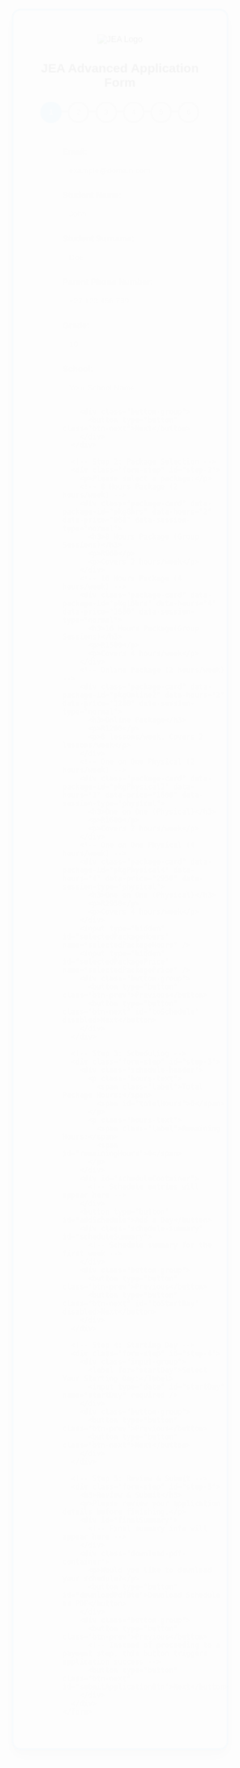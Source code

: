 
<!DOCTYPE html>
<html lang="en">
  <!DOCTYPE html>
<html lang="en">
<head>
  <meta charset="UTF-8" />
  <title>JEA Student Application Form</title>
  <!-- Other links and scripts here (Google Fonts, jsPDF, etc.) -->

  <!-- Place the success screen CSS here -->
  <style>
    /* Success Screen Styles */
    #successContainer {
      display: none;
      width: 100%;
      min-height: 100vh;
      background: linear-gradient(135deg, #87CEFA, #00BFFF);
      color: #fff;
      text-align: center;
      padding: 60px 20px;
      box-sizing: border-box;
    }
    #successContainer h2 {
      font-size: 2.5rem;
      margin-bottom: 20px;
      color: #fff;
    }
    #successContainer p {
      font-size: 1.2rem;
      margin-bottom: 30px;
      max-width: 600px;
      margin-left: auto;
      margin-right: auto;
    }
    #confettiCanvas {
      /* If you want a dedicated canvas area for confetti, define it here */
      width: 100%;
      height: 200px; /* Adjust as desired */
    }
    .success-buttons {
      margin-top: 20px;
    }
    .success-buttons button {
      background: #fff;
      color: #00BFFF;
      border: none;
      padding: 12px 30px;
      font-size: 1rem;
      border-radius: 6px;
      cursor: pointer;
      margin: 0 10px;
      transition: background 0.3s, color 0.3s;
    }
    .success-buttons button:hover {
      background: #00BFFF;
      color: #fff;
    }
  </style>
</head>
<body>
  <!-- Your existing multi-step form and successContainer elements here -->

  <!-- The rest of your code and scripts (multi-step logic, confetti, etc.) -->
</body>
</html>
  <style>
    /* Basic Reset */
    * { box-sizing: border-box; margin: 0; padding: 0; }
    /* Background */
    body {
      font-family: 'Poppins', sans-serif;
      background: url("hd-educational-background.jpg") no-repeat center center fixed;
      background-size: cover;
      color: #333;
    }
    /* Main Form Container */
    .form-container {
      background: rgba(255, 255, 255, 0.95);
      border: 3px solid #87CEFA;
      border-radius: 15px;
      width: 90%;
      max-width: 700px;
      padding: 40px;
      margin: 40px auto;
      box-shadow: 0 10px 20px rgba(0,0,0,0.3);
      animation: fadeIn 1s ease;
      position: relative;
      z-index: 10;
    }
    @keyframes fadeIn {
      from { opacity: 0; transform: scale(0.95); }
      to { opacity: 1; transform: scale(1); }
    }
    /* Logo */
    .logo { text-align: center; margin-bottom: 10px; }
    .logo img { max-width: 150px; }
    h2 { text-align: center; margin-bottom: 20px; color: #444; }
    /* Progress Bar */
    .progress-bar {
      display: flex;
      margin-bottom: 30px;
      counter-reset: step;
      justify-content: space-around;
    }
    .progress-step {
      flex: 1;
      position: relative;
      text-align: center;
      font-size: 12px;
      color: #aaa;
    }
    .progress-step::before {
      content: counter(step);
      counter-increment: step;
      width: 30px;
      height: 30px;
      line-height: 30px;
      border: 3px solid #ccc;
      display: block;
      text-align: center;
      margin: 0 auto 10px;
      border-radius: 50%;
      background-color: #fff;
    }
    .progress-step::after {
      content: '';
      position: absolute;
      width: 100%;
      height: 3px;
      background: #ccc;
      top: 15px;
      left: -50%;
      z-index: -1;
    }
    .progress-step:first-child::after { display: none; }
    .progress-step-active { color: #87CEFA; }
    .progress-step-active::before {
      border-color: #87CEFA;
      background-color: #87CEFA;
      color: #fff;
    }
    .progress-step-active::after { background-color: #87CEFA; }
    /* Form Steps */
    form { position: relative; }
    .form-step { display: none; animation: slideIn 0.5s ease forwards; }
    .form-step-active { display: block; }
    @keyframes slideIn {
      from { opacity: 0; transform: translateX(50px); }
      to { opacity: 1; transform: translateX(0); }
    }
    .input-group { margin-bottom: 15px; }
    .input-group label {
      display: block;
      margin-bottom: 5px;
      color: #555;
      font-weight: 600;
    }
    .input-group input,
    .input-group select,
    .input-group textarea {
      width: 100%;
      padding: 10px;
      border: 1px solid #ccc;
      border-radius: 4px;
    }
    .button-group {
      display: flex;
      justify-content: space-between;
      margin-top: 20px;
    }
    .button-group button {
      padding: 10px 20px;
      border: none;
      border-radius: 4px;
      background: #87CEFA;
      color: #fff;
      font-size: 16px;
      cursor: pointer;
      transition: background 0.3s ease;
    }
    .button-group button:hover { background: #00BFFF; }
    /* Package Cards */
    .package-card {
      border: 2px solid #ccc;
      border-radius: 8px;
      padding: 20px;
      text-align: center;
      cursor: pointer;
      transition: border 0.3s;
      margin-bottom: 15px;
      background: #fafafa;
    }
    .package-card.selected {
      transition: transform 0.3s ease, background-color 0.3s ease, border-color 0.3s ease;
    }
    .package-card:hover {
      transform: scale(1.05);
      border-color: #87CEFA;
      background-color: #e0f7ff;
    }
    /* Scheduling Styles */
    .schedule-header { margin-bottom: 15px; }
    .schedule-header p {
      font-size: 18px;
      margin-bottom: 5px;
      color: #333;
      font-weight: 600;
      display: flex;
      gap: 5px;
      align-items: center;
    }
    .schedule-header .label {
      color: #555;
      text-transform: uppercase;
      font-size: 14px;
      letter-spacing: 1px;
      font-weight: 500;
    }
    #scheduleContainer { margin-bottom: 20px; }
    .schedule-entry {
      background: #f0f9ff;
      border: 2px solid #87CEFA;
      border-radius: 8px;
      padding: 20px;
      margin-bottom: 15px;
      box-shadow: 0 4px 8px rgba(0,0,0,0.1);
      transition: transform 0.2s ease;
    }
    .schedule-entry:hover { transform: translateY(-2px); }
    .schedule-entry label {
      display: block;
      margin-bottom: 8px;
      font-weight: 600;
      color: #333;
    }
    .schedule-entry select,
    .schedule-entry input[type="number"] {
      width: 100%;
      padding: 8px;
      margin-top: 5px;
      margin-bottom: 10px;
      border: 1px solid #87CEFA;
      border-radius: 4px;
      background: #fff;
      font-size: 14px;
      color: #333;
      transition: border-color 0.3s ease;
    }
    .schedule-entry select:focus,
    .schedule-entry input[type="number"]:focus {
      outline: none;
      border-color: #00BFFF;
    }
    .schedule-entry button {
      background: #e74c3c;
      color: #fff;
      border: none;
      border-radius: 4px;
      padding: 6px 10px;
      cursor: pointer;
      transition: background 0.3s ease;
      font-size: 14px;
    }
    .schedule-entry button:hover { background: #c0392b; }
    .schedule-summary {
      margin-top: 20px;
      padding: 15px;
      background-color: #eef;
      border-radius: 6px;
      font-size: 14px;
      color: #333;
      line-height: 1.6;
    }
    /* Download PDF Button */
    .download-pdf-container {
      text-align: center;
      margin-top: 20px;
    }
    .download-pdf-container button {
      background: #87CEFA;
      border: none;
      color: #fff;
      padding: 12px 30px;
      border-radius: 4px;
      font-size: 16px;
      cursor: pointer;
      transition: background 0.3s ease, transform 0.2s ease;
    }
    .download-pdf-container button:hover {
      background: #00BFFF;
      transform: translateY(-2px);
    }
    /* Table Styling in Final Summary */
    table.schedule-table {
      width: 100%;
      border-collapse: collapse;
      margin-top: 10px;
      font-size: 14px;
    }
    table.schedule-table thead {
      background: #87CEFA;
      color: #fff;
    }
    table.schedule-table th,
    table.schedule-table td {
      border: 1px solid #ccc;
      padding: 8px;
      text-align: center;
    }
    table.schedule-table tbody tr:nth-child(even) {
      background: #f9f9f9;
    }
    /* Custom "Add a Day" Button */
    #addSchedule {
      display: inline-block;
      background: #87CEFA;
      color: #fff;
      padding: 12px 30px;
      font-size: 16px;
      font-weight: 600;
      border: none;
      border-radius: 6px;
      cursor: pointer;
      transition: background 0.3s ease, transform 0.2s ease;
      margin-bottom: 20px;
    }
    #addSchedule:hover {
      background: #00BFFF;
      transform: translateY(-2px);
    }
    /* Step 5: Review & Submit Styling */
    #step-5 h3 {
      margin-bottom: 15px;
      font-size: 20px;
      color: #444;
    }
    #finalSummary { margin-bottom: 20px; }

    /* Step 2: Center Previous Button and remove Next button */
    #step-2 .button-group {
      display: flex;
      justify-content: center;
    }
    #step-2 .btn-prev {
      margin: 0 auto;
    }
    #step-2 .btn-next {
      display: none;
    }

    /* ---------- Payment Container ---------- */
    .payment-container {
      background: #fff;
      max-width: 900px;
      width: 100%;
      border-radius: 12px;
      overflow: hidden;
      box-shadow: 0 8px 20px rgba(0, 0, 0, 0.1);
      display: flex;
      flex-wrap: wrap;
      margin: 20px auto;
      animation: fadeIn 0.8s ease;
    }
    @keyframes fadeIn {
      from { opacity: 0; transform: scale(0.95); }
      to   { opacity: 1; transform: scale(1); }
    }
    /* ---------- Left Side: Amount Display ---------- */
    .amount-display {
      flex: 1;
      padding: 30px;
      background: linear-gradient(135deg, #87CEFA, #005f99);
      color: #fff;
      display: flex;
      align-items: center;
      justify-content: center;
      flex-direction: column;
      text-align: center;
    }
    .amount-display h2 {
      font-size: 2rem;
      margin-bottom: 10px;
    }
    /* ---------- Right Side: Payment Card/Form ---------- */
    .payment-card {
      flex: 2;
      padding: 30px;
      display: flex;
      flex-direction: column;
      justify-content: center;
    }
    .payment-card h3 {
      text-align: center;
      margin-bottom: 20px;
      font-size: 1.5rem;
      color: #333;
    }
    /* ---------- Form Groups & Labels ---------- */
    .form-group {
      margin-bottom: 20px;
    }
    .form-label {
      display: block;
      margin-bottom: 8px;
      font-weight: 600;
      color: #444;
    }
    /* ---------- Card Input Wrapper ---------- */
    .card-input-wrapper {
      position: relative;
    }
    .card-input-wrapper input {
      width: 100%;
      padding: 12px 40px 12px 12px;
      border: 1px solid #ccc;
      border-radius: 8px;
      font-size: 1rem;
      transition: border-color 0.3s ease, box-shadow 0.3s ease;
    }
    .card-input-wrapper input:focus {
      border-color: #87CEFA;
      box-shadow: 0 0 5px rgba(135, 206, 250, 0.5);
    }
    /* ---------- Card Brand Icon ---------- */
    .card-brand-icon {
      position: absolute;
      right: 10px;
      top: 50%;
      transform: translateY(-50%);
      display: flex;
      gap: 4px;
    }
    .card-brand-icon .circle {
      width: 12px;
      height: 12px;
      border-radius: 50%;
      background-color: #87CEFA;
    }
    /* ---------- Flex Row for Expiry and CVV ---------- */
    .flex-row {
      display: flex;
      gap: 10px;
    }
    .flex-row > * {
      flex: 1;
    }
    .flex-row select,
    .flex-row input[type="password"] {
      padding: 12px;
      border: 1px solid #ccc;
      border-radius: 8px;
      font-size: 1rem;
      transition: border-color 0.3s ease, box-shadow 0.3s ease;
    }
    .flex-row select:focus,
    .flex-row input[type="password"]:focus {
      border-color: #87CEFA;
      box-shadow: 0 0 5px rgba(135, 206, 250, 0.5);
    }
    /* ---------- Pay Button ---------- */
    .pay-btn {
      width: 100%;
      background-color: #87CEFA;
      color: #fff;
      border: none;
      padding: 14px;
      border-radius: 8px;
      font-size: 1rem;
      font-weight: 600;
      cursor: pointer;
      transition: background 0.3s ease, transform 0.3s ease;
      margin-top: 10px;
    }
    .pay-btn:hover {
      background-color: #00BFFF;
      transform: translateY(-2px);
    }
    /* ---------- Alternative Payment Methods ---------- */
    .payment-methods {
      margin-top: 30px;
    }
    .payment-methods h3 {
      margin-bottom: 15px;
      font-size: 1.2rem;
      text-align: center;
      color: #333;
    }
    .methods {
      display: flex;
      gap: 15px;
      justify-content: center;
      flex-wrap: wrap;
    }
    .methods button {
      background: #fff;
      color: #333;
      border: 1px solid #ccc;
      padding: 10px 20px;
      border-radius: 8px;
      font-size: 0.9rem;
      cursor: pointer;
      transition: background 0.3s, transform 0.3s;
      display: flex;
      align-items: center;
      gap: 6px;
    }
    .methods button:hover {
      background: #f5f5f5;
      transform: translateY(-2px);
    }
    /* ---------- Previous Button Container ---------- */
    .btn-prev-container {
      text-align: center;
      width: 100%;
      margin: 20px 0;
    }
    .btn-prev {
      background: #87CEFA;
      color: #fff;
      border: none;
      padding: 10px 20px;
      border-radius: 6px;
      cursor: pointer;
      transition: background 0.3s ease, transform 0.3s ease;
    }
    .btn-prev:hover {
      background: #00BFFF;
      transform: translateY(-2px);
    }
    /* ---------- Responsive Adjustments ---------- */
    @media (max-width: 768px) {
      .payment-container {
        flex-direction: column;
      }
      .amount-display, .payment-card {
        padding: 20px;
      }
      .amount-display h2 {
        font-size: 1.8rem;
      }

    }
  </style>

<head>
  <meta charset="UTF-8" />
  <meta name="viewport" content="width=device-width, initial-scale=1" />
  <title>JEA Student Application Form</title>
  <!-- Google Fonts: Using Poppins -->
  <link href="https://fonts.googleapis.com/css2?family=Poppins:wght@400;600;700&display=swap" rel="stylesheet" />
  <!-- jsPDF and AutoTable libraries for PDF generation -->
  <script src="https://cdnjs.cloudflare.com/ajax/libs/jspdf/2.5.1/jspdf.umd.min.js"></script>
  <script src="https://cdnjs.cloudflare.com/ajax/libs/jspdf-autotable/3.5.23/jspdf.plugin.autotable.min.js"></script>
  <!-- Yoco SDK (use your public key in production) -->
  <script src="https://js.yoco.com/sdk/v1/yoco-sdk-web.js"></script>
  <!-- Canvas Confetti for celebration animation -->
  <script src="https://cdn.jsdelivr.net/npm/canvas-confetti@1.5.1/dist/confetti.browser.min.js"></script>
</head>
<body>
  <!-- Main multi-step form container -->
  <div class="form-container">
    <!-- Logo and Title -->
    <div class="logo">
      <img src="Screenshot 2025-03-31 at 10.19.45.png" alt="JEA Logo" />
    </div>
    <h2>JEA Advanced Application Form</h2>
    <!-- Progress Bar -->
    <div class="progress-bar">
      <div class="progress-step progress-step-active" data-title="Personal"></div>
      <div class="progress-step" data-title="Package"></div>
      <div class="progress-step" data-title="Schedule"></div>
      <div class="progress-step" data-title="Start Day"></div>
      <div class="progress-step" data-title="Review & Submit"></div>
      <div class="progress-step" data-title="Payment"></div>
    </div>
    <form id="multiStepForm">
      <!-- Step 1: Personal Details -->
      <div class="form-step form-step-active" id="step-1">
        <div class="input-group">
          <label for="email">Email:</label>
          <input type="email" id="email" name="email" placeholder="example@domain.com" required />
        </div>
        <div class="input-group">
          <label for="firstName">Student Name:</label>
          <input type="text" id="firstName" name="firstName" placeholder="John" required />
        </div>
        <div class="input-group">
          <label for="surname">Student Surname:</label>
          <input type="text" id="surname" name="surname" placeholder="Doe" required />
        </div>
        <div class="input-group">
          <label for="parentPhone">Parent Phone Number:</label>
          <input type="tel" id="parentPhone" name="parentPhone" placeholder="+27 123 456 789" required />
        </div>
        <div class="input-group">
          <label for="grade">Grade:</label>
          <input type="text" id="grade" name="grade" placeholder="10" required />
        </div>
        <div class="input-group">
          <label for="school">School:</label>
          <input type="text" id="school" name="school" placeholder="Your School Name" required />
        </div>
        
        <div class="button-group">
          <button type="button" class="btn-next">Next</button>
        </div>
      </div>
      
      <!-- Step 2: Package Selection -->
      <div class="form-step" id="step-2">
        <p>Please select a package:</p>
        <!-- 8 Hours Package (2 hours/week) -->
        <div class="package-card" data-package-id="pkg8hrs" data-hours="2" data-price="960" data-session-type="normal">
          <h3>8 Hours Package (Group Sessions)</h3>
          <p>R960</p>
          <p>Covers 2 hours/week</p>
        </div>
        <!-- 16 Hours Package (4 hours/week) -->
        <div class="package-card" data-package-id="pkg16hrs" data-hours="4" data-price="1500" data-session-type="normal">
          <h3>16 Hours Package(Group Sessions)</h3>
          <p>R1500</p>
          <p>Covers 4 hours/week</p>
        </div>
        <!-- Online Package (2 hours/week) -->
        <div class="package-card" data-package-id="pkgOnline2" data-hours="2" data-price="1200" data-session-type="normal">
          <h3>Online Package</h3>
          <p>R1200</p>
          <p>8 lessons/week, Covers 2 lessons/week</p>
        </div>
        <!-- One on One Physical (2 hours/week) -->
        <div class="package-card" data-package-id="pkgPhysical2" data-hours="2" data-price="1600" data-session-type="physical">
          <h3>One on One (Physical)</h3>
          <p>R1600</p>
          <p>Covers 2 hours/week</p>
        </div>
        <!-- One on One Physical (4 hours/week) -->
        <div class="package-card" data-package-id="pkgPhysical4" data-hours="4" data-price="2950" data-session-type="physical">
          <h3>One on One (Physical)</h3>
          <p>R2950</p>
          <p>Covers 4 hours/week</p>
        </div>
        <input type="hidden" id="selectedPackageHours" name="selectedPackageHours" />
        <input type="hidden" id="selectedPackagePrice" name="selectedPackagePrice" />
        <div class="button-group">
          <button type="button" class="btn-prev">Previous</button>
          <button type="button" class="btn-next" id="toSchedule" disabled>Next</button>
        </div>
      </div>
      
      <!-- Step 3: Scheduling -->
      <div class="form-step" id="step-3">
        <div class="schedule-header">
          <p class="hours-text">
            <span class="label">Total Package Hours:</span>
            <span id="totalHours">0</span>
          </p>
          <p class="hours-text">
            <span class="label">Remaining Hours:</span>
            <span id="remainingHours">0</span>
          </p>
        </div>
        <div id="scheduleContainer">
          <!-- Schedule entries will appear here -->
        </div>
        <button type="button" id="addSchedule">Add a Day</button>
        <div class="schedule-summary" id="scheduleSummary">
          <!-- Schedule summary for the first week -->
        </div>
        <div class="button-group">
          <button type="button" class="btn-prev">Previous</button>
          <button type="button" class="btn-next" id="toStartDay" disabled>Next</button>
        </div>
      </div>
      
      <!-- Step 4: Starting Day -->
      <div class="form-step" id="step-4">
        <div class="input-group">
          <label for="startDay">Select Your Starting Day:</label>
          <input type="date" id="startDay" name="startDay" required />
        </div>
        <div class="button-group">
          <button type="button" class="btn-prev">Previous</button>
          <button type="button" class="btn-next">Next</button>
        </div>
      </div>
      
      <!-- Step 5: Review & Submit -->
      <div class="form-step" id="step-5">
        <h3>Review & Submit</h3>
        <p>Please review your application details before finishing.</p>
        <div id="finalSummary">
          <!-- Final summary info will appear here -->
        </div>
        <div class="download-pdf-container">
          <p>Would you like to download your schedule?</p>
          <button type="button" id="downloadPdfBtn">Download Schedule as PDF</button>
        </div>        
        <div class="button-group">
          <button type="button" class="btn-prev">Previous</button>
          <!-- Instead of proceeding to a payment step, this button triggers application success -->
          <button type="button" class="btn-next" id="submitApplicationBtn">Next</button>
        </div>
      </div>
    </form>
  </div>

  <!-- Success Screen (hidden by default) -->
  <div id="successContainer" style="display: none; text-align: center;">
    <h2>Application Successful!</h2>
    <p>
      We’ve sent your schedule to your email<br />
      Thank you for completing the JEA Application Form!
    </p>
    <div id="confettiCanvas"></div>
    <p>Would you like to submit another form?</p>
    <button id="newFormBtn">Yes</button>
    <button id="noFormBtn">No</button>
  </div>

  <!-- ----------------------- Script (JS Only, no CSS) ----------------------- -->
  <script>
    document.addEventListener("DOMContentLoaded", function() {
  
      /***********************
       * NEW SCHOOL DROPDOWN CODE
       ***********************/
      // (School dropdown code remains unchanged)
      const allSchools = [
        "Akasia Hoërskool",
        "Amandasig Secondary School",
        "Assumption Convent School",
        "Boys’ High School, Pretoria",
        "Central Secondary School",
        "Chalton Vos College",
        "Clapham High School",
        "Crawford College, Bryanston",
        "Crawford College, Sandton",
        "Curro Academy Soshanguve",
        "Curro Midrand High School",
        "Eagle Christian College",
        "Hartebeespoort High School",
        "Hercules High School",
        "Hillview High School",
        "Hoërskool Alberton",
        "Hoërskool Ben Vorster",
        "Hoërskool Die Anker",
        "Hoërskool Eldoraigne",
        "Hoërskool FH Odendaal",
        "Hoërskool Garsfontein",
        "Hoërskool Gerrit Maritz",
        "Hoërskool Jan van Riebeeck",
        "Hoërskool Kempton Park",
        "Hoërskool Menlopark",
        "Hoërskool Overkruin",
        "Hoërskool Sandton",
        "Hoërskool Waterkloof",
        "Learskool Rachel de Beer",
        "Midstream College High School",
        "Mohlarutse Secondary School",
        "North Angelos Independent School",
        "Northwood High School",
        "Pelotona Secondary School",
        "Prestige College",
        "Pretoria Boys High School",
        "Pretoria High School for Girls",
        "PTH High School",
        "Redhill High School",
        "Rosina Sedibane Modiba Sports School",
        "Soshanguve East Secondary School",
        "St. Alban’s College",
        "St. John’s College",
        "St. Stithians College",
        "The Glen High School",
        "Think Digital Academy",
        "Victory Christian Learning Centre",
        "Voortrekker Eeufees Secondary School",
        "Waterkloof Primary School",
        "Xanadu Private School"
      ];
      allSchools.sort((a, b) => a.localeCompare(b));
      
      const schoolInput = document.getElementById("school");
      const schoolDropdown = document.createElement("div");
      schoolDropdown.id = "schoolDropdown";
      schoolDropdown.className = "school-dropdown";
      schoolDropdown.style.display = "none";
      schoolDropdown.style.position = "absolute";
      schoolDropdown.style.top = "100%";
      schoolDropdown.style.left = "0";
      schoolDropdown.style.right = "0";
      schoolDropdown.style.background = "#fff";
      schoolDropdown.style.border = "1px solid #ccc";
      schoolDropdown.style.maxHeight = "200px";
      schoolDropdown.style.overflowY = "auto";
      schoolDropdown.style.zIndex = "1000";
      
      const schoolInputParent = schoolInput.parentNode;
      if (window.getComputedStyle(schoolInputParent).position === "static") {
        schoolInputParent.style.position = "relative";
      }
      schoolInputParent.appendChild(schoolDropdown);
      
      schoolInput.addEventListener("input", () => {
        const query = schoolInput.value.toLowerCase().trim();
        const filtered = allSchools.filter(school =>
          school.toLowerCase().includes(query)
        );
        const groupedHTML = buildGroupedSchoolsHTML(filtered);
        if (groupedHTML) {
          schoolDropdown.innerHTML = groupedHTML;
          schoolDropdown.style.display = "block";
        } else {
          schoolDropdown.innerHTML = "";
          schoolDropdown.style.display = "none";
        }
      });
      
      document.addEventListener("click", (e) => {
        if (e.target !== schoolInput && !schoolDropdown.contains(e.target)) {
          schoolDropdown.style.display = "none";
        }
      });
      
      function buildGroupedSchoolsHTML(schools) {
        if (schools.length === 0) {
          return `<div style="padding: 10px; font-style: italic;">No matches found. <strong>Other</strong></div>`;
        }
        const groups = {};
        schools.forEach(school => {
          const letter = school.charAt(0).toUpperCase();
          if (!groups[letter]) {
            groups[letter] = [];
          }
          groups[letter].push(school);
        });
        let html = "";
        const letters = Object.keys(groups).sort();
        letters.forEach(letter => {
          html += `<div style="padding: 8px; border-bottom: 1px solid #eee;">
                     <div style="font-weight: bold; margin-bottom: 4px;">${letter}</div>
                     <ul style="list-style: none; padding: 0; margin: 0;">`;
          groups[letter].forEach(school => {
            html += `<li class="school-option" data-school="${school}" style="padding: 4px 0; cursor: pointer;">${school}</li>`;
          });
          html += `</ul>
                   </div>`;
        });
        html += `<div style="padding: 8px;">
                   <div style="font-weight: bold; margin-bottom: 4px;">Other</div>
                   <ul style="list-style: none; padding: 0; margin: 0;">
                     <li class="school-option" data-school="Other" style="padding: 4px 0; cursor: pointer;">Other</li>
                   </ul>
                 </div>`;
        return html;
      }
      
      schoolDropdown.addEventListener("click", (e) => {
        const clicked = e.target.closest(".school-option");
        if (clicked) {
          const chosenSchool = clicked.getAttribute("data-school");
          schoolInput.value = chosenSchool;
          schoolDropdown.style.display = "none";
        }
      });
      
      /***********************
       * EXISTING CODE (MULTI-STEP FORM, PACKAGE SELECTION, ETC.)
       ***********************/
      
      const form = document.getElementById("multiStepForm");
      const formSteps = document.querySelectorAll(".form-step");
      const btnNext = document.querySelectorAll(".btn-next");
      const btnPrev = document.querySelectorAll(".btn-prev");
      const progressSteps = document.querySelectorAll(".progress-step");
      
      let currentStep = 0;
      let totalPackageHours = 0;
      let remainingHours = 0;
      let scheduleData = [];
      
      const dayNameToNumber = {
        "Monday": 1,
        "Tuesday": 2,
        "Wednesday": 3,
        "Thursday": 4,
        "Friday": 5,
        "Saturday": 6
      };
      
      btnNext.forEach(button => {
        button.addEventListener("click", () => {
          if (validateStep(currentStep)) {
            if (currentStep === 4) {
              processApplicationSuccess();
            } else {
              currentStep++;
              updateFormSteps();
              updateProgressBar();
              if (currentStep === 4) {
                updateFinalSummary();
              }
            }
          }
        });
      });
      
      btnPrev.forEach(button => {
        button.addEventListener("click", () => {
          // When leaving scheduling (Step 3) reset the "Add a Day" button
          if (currentStep === 2) {
            document.getElementById("addSchedule").disabled = false;
          }
          currentStep--;
          updateFormSteps();
          updateProgressBar();
        });
      });
      
      function updateFormSteps() {
        formSteps.forEach((formStep, index) => {
          formStep.classList.toggle("form-step-active", index === currentStep);
        });
      }
      
      function updateProgressBar() {
        progressSteps.forEach((progressStep, index) => {
          if (index <= currentStep) {
            progressStep.classList.add("progress-step-active");
          } else {
            progressStep.classList.remove("progress-step-active");
          }
        });
      }
      
      function validateStep(stepIndex) {
        const currentFormStep = formSteps[stepIndex];
        const inputs = currentFormStep.querySelectorAll("input, select, textarea");
        for (let input of inputs) {
          if (!input.checkValidity()) {
            input.reportValidity();
            return false;
          }
        }
        return true;
      }
    
        /***********************
         * PACKAGE SELECTION (STEP 2)
         ***********************/
        let currentSelectedPackage = null;
        const packageCards = document.querySelectorAll(".package-card");
        packageCards.forEach(card => {
          card.addEventListener("click", () => {
            const rawPrice = card.getAttribute("data-price");
            const numericPrice = Number(rawPrice.replace(/[^0-9.]/g, ''));
            localStorage.setItem("packagePrice", numericPrice);
    
            const newPackageId = card.getAttribute("data-package-id") || card.getAttribute("data-hours");
            if (currentSelectedPackage === newPackageId) {
              currentStep = 2;
              updateFormSteps();
              updateProgressBar();
              return;
            }
    
            packageCards.forEach(c => c.classList.remove("selected"));
            card.classList.add("selected");
    
            totalPackageHours = parseInt(card.getAttribute("data-hours"));
            remainingHours = totalPackageHours;
            document.getElementById("totalHours").innerText = totalPackageHours;
            document.getElementById("remainingHours").innerText = remainingHours;
            document.getElementById("selectedPackageHours").value = totalPackageHours;
            document.getElementById("selectedPackagePrice").value = rawPrice;
            document.getElementById("toSchedule").disabled = false;
    
            document.getElementById("scheduleContainer").innerHTML = '';
            document.getElementById("scheduleSummary").innerHTML = '';
            scheduleData = [];
    
            currentSelectedPackage = newPackageId;
            currentStep = 2;
            updateFormSteps();
            updateProgressBar();
          });
        });
    
        /***********************
         * SCHEDULING (STEP 3)
         ***********************/
        // Initially enable "Add a Day"
        document.getElementById("addSchedule").disabled = false;
        
        // Function to check whether the "Add a Day" button should be enabled.
        // It is enabled only if there are fewer than 2 entries and the last entry (if exists)
        // is complete and valid (hours must be exactly 2 or 4).
       // Function to check if the "Add a Day" button should be enabled.
function checkAddDayButton() {
  const addDayButton = document.getElementById("addSchedule");
  // Filter out removed (null) entries
  const validEntries = scheduleData.filter(entry => entry !== null);
  
  // If no valid entries exist, enable the button.
  if (validEntries.length === 0) {
    addDayButton.disabled = false;
    return;
  }
  
  // If one valid entry exists, enable the button only if that entry is complete.
  if (validEntries.length === 1) {
    const entry = validEntries[0];
    if (entry.subject && entry.day && entry.time && (entry.hours === 2 || entry.hours === 4)) {
      addDayButton.disabled = false;
    } else {
      addDayButton.disabled = true;
    }
    return;
  }
  
  // If two or more valid entries exist, disable the button.
  if (validEntries.length >= 2) {
    addDayButton.disabled = true;
  }
}

// Function to remove a schedule entry and re-check the add day button.
function removeScheduleEntry(id) {
  const entryDiv = document.querySelector(`[data-entry-id="${id}"]`);
  if (entryDiv) {
    // Remove the entry visually and mark its slot as null.
    entryDiv.remove();
    scheduleData[id] = null;
    updateRemainingHours();
    updateScheduleSummary();
    // Re-check the "Add a Day" button.
    checkAddDayButton();
  }
}

        
        document.getElementById("addSchedule").addEventListener("click", () => {
          if (remainingHours <= 0) {
            alert("You've allocated all available hours.");
            return;
          }
          // Check maximum entries (2 allowed)
          if (scheduleData.filter(entry => entry !== null).length >= 2) {
            alert("You can only add two days.");
            return;
          }
          checkAddDayButton();
          if (document.getElementById("addSchedule").disabled) {
            alert("Please complete the current schedule entry with 2 or 4 hours before adding another day.");
            return;
          }
          addScheduleEntry();
          checkAddDayButton();
          document.getElementById("toStartDay").disabled = false;
        });
    
        function getPhysicalAllowedDays() {
          return ["Friday", "Saturday"];
        }
        function getPhysicalAllowedTimes(day) {
          if (day === "Friday") {
            return ["15:00", "17:00"];
          } else if (day === "Saturday") {
            return ["13:00", "15:00"];
          }
          return [];
        }
        function getSubjectAllowedDays(subject) {
          switch(subject) {
            case "Mathematics":
            case "Mathematics Literacy":
              return ["Monday", "Tuesday", "Saturday"];
            case "Physics":
              return ["Wednesday", "Thursday", "Saturday"];
            case "Afrikaans":
            case "English":
              return ["Monday", "Tuesday", "Saturday"];
            default:
              return [];
          }
        }
        function getSubjectAllowedTimes(subject, day) {
          if (day !== "Saturday") {
            return ["15:00", "17:00"];
          } else {
            if (subject === "Mathematics" || subject === "Mathematics Literacy") {
              return ["09:00", "11:00"];
            } else if (subject === "Physics" || subject === "Afrikaans" || subject === "English") {
              return ["11:00", "13:00"];
            }
          }
          return [];
        }
        function isPhysicalPackage() {
          const selectedCard = document.querySelector(".package-card.selected");
          if (!selectedCard) return false;
          return selectedCard.getAttribute("data-session-type") === "physical";
        }
        
        function addScheduleEntry() {
          const entryId = scheduleData.length;
          const scheduleContainer = document.getElementById("scheduleContainer");
          const entryDiv = document.createElement("div");
          entryDiv.classList.add("schedule-entry");
          entryDiv.setAttribute("data-entry-id", entryId);
          entryDiv.innerHTML = `
            <label>Select Subject:
              <select class="schedule-subject" required>
                <option value="">-- Choose Subject --</option>
                <option value="Mathematics">Mathematics</option>
                <option value="Mathematics Literacy">Mathematics Literacy</option>
                <option value="Physics">Physics</option>
                <option value="Afrikaans">Afrikaans</option>
                <option value="English">English</option>
              </select>
            </label>
            <label>Select Day:
              <select class="schedule-day" required>
                <option value="">-- Choose Subject First --</option>
              </select>
            </label>
            <label>Number of Hours (must be 2 or 4):
              <input type="number" class="schedule-hours" min="2" step="2" required>
            </label>
            <label>Select Start Time:
              <select class="schedule-time" required>
                <option value="">-- Choose Day First --</option>
              </select>
            </label>
            <button type="button" class="remove-btn">Remove</button>
          `;
          scheduleContainer.appendChild(entryDiv);
          
          // Add a new schedule entry object
          scheduleData.push({ subject: "", day: "", hours: 0, time: "" });
          
          const subjectSelect = entryDiv.querySelector(".schedule-subject");
          const daySelect = entryDiv.querySelector(".schedule-day");
          const hoursInput = entryDiv.querySelector(".schedule-hours");
          const timeSelect = entryDiv.querySelector(".schedule-time");
          const removeButton = entryDiv.querySelector(".remove-btn");
          
          subjectSelect.addEventListener("change", () => {
            scheduleData[entryId].subject = subjectSelect.value;
            // Reset day and time for a fresh start
            scheduleData[entryId].day = "";
            scheduleData[entryId].time = "";
            daySelect.innerHTML = '<option value="">-- Choose Day --</option>';
            timeSelect.innerHTML = '<option value="">-- Choose Day First --</option>';
            let allowedDays = [];
            if (isPhysicalPackage()) {
              allowedDays = getPhysicalAllowedDays();
            } else {
              allowedDays = getSubjectAllowedDays(subjectSelect.value);
            }
            allowedDays.forEach(d => {
              const opt = document.createElement("option");
              opt.value = d;
              opt.textContent = d;
              daySelect.appendChild(opt);
            });
            updateScheduleSummary();
            checkAddDayButton();
          });
          
          daySelect.addEventListener("change", () => {
            scheduleData[entryId].day = daySelect.value;
            scheduleData[entryId].time = "";
            timeSelect.innerHTML = '<option value="">-- Choose Time --</option>';
            let allowedTimes = [];
            if (isPhysicalPackage()) {
              allowedTimes = getPhysicalAllowedTimes(daySelect.value);
            } else {
              allowedTimes = getSubjectAllowedTimes(subjectSelect.value, daySelect.value);
            }
            // If another entry already uses the same day, filter out times already selected
            allowedTimes = allowedTimes.filter(timeOption => {
              return !scheduleData.some((entry, idx) => 
                idx !== entryId && entry && entry.day === daySelect.value && entry.time === timeOption
              );
            });
            allowedTimes.forEach(t => {
              const opt = document.createElement("option");
              opt.value = t;
              opt.textContent = t;
              timeSelect.appendChild(opt);
            });
            updateScheduleSummary();
            checkAddDayButton();
          });
          
          hoursInput.addEventListener("change", () => {
            let newVal = parseInt(hoursInput.value) || 0;
          
            // Validate hours must be exactly 2 or 4 (and not 0)
            if (newVal !== 2 && newVal !== 4) {
              alert("Hours must be exactly 2 or 4.");
              newVal = 0;
            }
            hoursInput.value = newVal;
            scheduleData[entryId].hours = newVal;
            updateRemainingHours();
            updateScheduleSummary();
            checkAddDayButton();
          });
          
          hoursInput.addEventListener("input", () => {
            let newVal = parseInt(hoursInput.value) || 0;
            if (newVal > remainingHours) {
              newVal = remainingHours;
            }
            hoursInput.value = newVal;
            scheduleData[entryId].hours = newVal;
            updateRemainingHours();
            updateScheduleSummary();
            checkAddDayButton();
          });
          
          timeSelect.addEventListener("change", () => {
            scheduleData[entryId].time = timeSelect.value;
            updateScheduleSummary();
            checkAddDayButton();
          });
          
          removeButton.addEventListener("click", () => {
            removeScheduleEntry(entryId);
            checkAddDayButton();
          });
        }
        
        function removeScheduleEntry(id) {
          const entryDiv = document.querySelector(`[data-entry-id="${id}"]`);
          if (entryDiv) {
            scheduleData[id].hours = 0;
            updateRemainingHours();
            entryDiv.remove();
            scheduleData[id] = null;
            updateScheduleSummary();
        
            // ✅ Check if all entries have been removed
            const hasEntriesLeft = scheduleData.some(entry => entry !== null && entry.hours > 0);
            
            // ✅ If nothing is left, allow the user to start over by enabling the button
            if (!hasEntriesLeft) {
              scheduleData = []; // clear scheduleData
              document.getElementById("addSchedule").disabled = false;
            }
        
            checkAddDayButton();
          }
        }
        
        
        function updateRemainingHours() {
          const allocated = scheduleData.reduce((sum, entry) => sum + (entry ? entry.hours : 0), 0);
          remainingHours = totalPackageHours - allocated;
          document.getElementById("remainingHours").innerText = remainingHours;
        }
        
        function updateScheduleSummary() {
          const summaryDiv = document.getElementById("scheduleSummary");
          const hasEntries = scheduleData.some(entry => entry && entry.subject && entry.day && entry.hours && entry.time);
        
          if (!hasEntries) {
            summaryDiv.innerHTML = "<strong>Schedule Summary (First Week):</strong><br>";
            return;
          }
        
          summaryDiv.innerHTML = "<strong>Schedule Summary (First Week):</strong><br>";
          scheduleData.forEach((entry, index) => {
            if (entry && entry.subject && entry.day && entry.hours && entry.time) {
              summaryDiv.innerHTML += `Entry ${index + 1}: ${entry.subject} on ${entry.day} for ${entry.hours} hour(s) starting at ${entry.time}<br>`;
            }
          });
        }
        
        
        /***********************
         * STEP 4: STARTING DAY LOGIC
         ***********************/
        const today = new Date();
        const isoToday = today.toISOString().split('T')[0];
        document.getElementById("startDay").min = isoToday;
        
        document.getElementById("startDay").addEventListener("change", function() {
          if (!this.value) return;
          const dateObj = new Date(this.value);
          const chosenDayNum = dateObj.getDay();
          const scheduledDays = getScheduledDayNumbers();
          if (!scheduledDays.has(chosenDayNum)) {
            alert("The chosen date does not match any scheduled day(s) in your schedule. Please pick a valid date.");
            this.value = "";
          }
        });
        
        function getScheduledDayNumbers() {
          const daySet = new Set();
          scheduleData.forEach((entry) => {
            if (entry && entry.day) {
              const dayNum = dayNameToNumber[entry.day];
              if (dayNum !== undefined) {
                daySet.add(dayNum);
              }
            }
          });
          return daySet;
        }
        
        /***********************
         * STEP 5: FINAL SUMMARY & PDF DOWNLOAD
         ***********************/
        function updateFinalSummary() {
          const summaryDiv = document.getElementById("finalSummary");
          const studentName = document.getElementById("firstName").value + " " + document.getElementById("surname").value;
          const grade = document.getElementById("grade").value;
          summaryDiv.innerHTML = `
            <h4>Student: ${studentName}</h4>
            <p>Grade: ${grade}</p>
            <h4>Review Your Application</h4>
          `;
          const email = document.getElementById("email").value;
          const parentPhone = document.getElementById("parentPhone").value;
          const school = document.getElementById("school").value;
          summaryDiv.innerHTML += `
            <p><strong>Email:</strong> ${email}</p>
            <p><strong>Parent Phone:</strong> ${parentPhone}</p>
            <p><strong>School:</strong> ${school}</p>
          `;
          const pkgHours = document.getElementById("selectedPackageHours").value;
          const pkgPrice = document.getElementById("selectedPackagePrice").value;
          summaryDiv.innerHTML += `<p><strong>Package:</strong> ${pkgHours} hour Package (R${pkgPrice})</p>`;
          summaryDiv.innerHTML += "<h4>Generated 4-Week Schedule:</h4>";
        
          const lessons = [];
          const startDay = document.getElementById("startDay").value;
          if (!startDay) return;
          const startDate = new Date(startDay);
          for (let week = 1; week <= 4; week++) {
            scheduleData.forEach(entry => {
              if (entry && entry.subject && entry.day && entry.hours && entry.time) {
                const targetDay = dayNameToNumber[entry.day];
                const startDayNumber = startDate.getDay();
                let offset = (targetDay - startDayNumber + 7) % 7;
                const lessonDate = new Date(startDate.getTime() + (offset + (week - 1) * 7) * 24 * 60 * 60 * 1000);
                lessons.push({
                  week: week,
                  subject: entry.subject,
                  day: entry.day,
                  lessonDate: lessonDate,
                  hours: entry.hours,
                  time: entry.time
                });
              }
            });
          }
          lessons.sort((a, b) => a.lessonDate - b.lessonDate);
        
          let tableHTML = `<table class="schedule-table">
                              <thead>
                                <tr>
                                  <th>Week</th>
                                  <th>Subject</th>
                                  <th>Day</th>
                                  <th>Date</th>
                                  <th>Hours</th>
                                  <th>Start Time</th>
                                </tr>
                              </thead>
                              <tbody>`;
          lessons.forEach(lesson => {
            const lessonDateStr = lesson.lessonDate.toISOString().split('T')[0];
            tableHTML += `<tr>
                            <td>Week ${lesson.week}</td>
                            <td>${lesson.subject}</td>
                            <td>${lesson.day}</td>
                            <td>${lessonDateStr}</td>
                            <td>${lesson.hours}</td>
                            <td>${lesson.time}</td>
                          </tr>`;
          });
          tableHTML += "</tbody></table>";
          summaryDiv.innerHTML += tableHTML;
          summaryDiv.innerHTML += `<p><strong>Starting Day:</strong> ${startDay}</p>`;
        }
        
        // PDF Download Functionality (Step 5)
        document.getElementById("downloadPdfBtn").addEventListener("click", downloadSchedulePDF);
        function downloadSchedulePDF() {
          try {
            console.log("downloadSchedulePDF called");
            const { jsPDF } = window.jspdf;
            if (!jsPDF) {
              console.error("jsPDF is not loaded.");
              return;
            }
            const doc = new jsPDF("p", "mm", "a4");
            const pageWidth = doc.internal.pageSize.getWidth();
            const pageHeight = doc.internal.pageSize.getHeight();
            console.log("PDF dimensions:", pageWidth, pageHeight);
        
            // Draw border around the page
            doc.setDrawColor(135, 206, 250);
            doc.setLineWidth(1);
            doc.rect(5, 5, pageWidth - 10, pageHeight - 10);
        
            // Add logo (replace with your actual Base64 string)
            const logoData = "data:image/png;base64,REPLACE_THIS_WITH_YOUR_BASE64_LOGO";
            try {
              doc.addImage(logoData, "PNG", 10, 10, 30, 30);
            } catch(e) {
              console.error("Error adding logo:", e);
            }
        
            // Add header texts
            const studentName = document.getElementById("firstName").value + " " + document.getElementById("surname").value;
            const grade = document.getElementById("grade").value;
            doc.setFont("helvetica", "bold");
            doc.setFontSize(14);
            doc.text(`Student: ${studentName}`, pageWidth / 2, 15, { align: "center" });
            doc.setFontSize(12);
            doc.setFont("helvetica", "normal");
            doc.text(`Grade: ${grade}`, pageWidth / 2, 25, { align: "center" });
        
            // Title
            doc.setFontSize(16);
            doc.setFont("helvetica", "bold");
            doc.text("JEA 4-Week Schedule", pageWidth / 2, 40, { align: "center" });
        
            // Build lessons array from scheduleData.
            // If scheduleData is empty, use fallback dummy data.
            const lessons = [];
            const startDayInput = document.getElementById("startDay").value;
            if (!startDayInput) {
              alert("No starting day selected. Using dummy starting day.");
            }
            const startDate = startDayInput ? new Date(startDayInput) : new Date();
            
            if (!scheduleData || scheduleData.filter(entry => entry !== null && entry.hours > 0).length === 0) {
              console.warn("No schedule data found. Using fallback dummy data.");
              // Create dummy data for one week
              lessons.push({
                week: 1,
                subject: "Mathematics",
                day: "Monday",
                lessonDate: new Date(startDate.getTime()),
                hours: 2,
                time: "15:00"
              });
              lessons.push({
                week: 1,
                subject: "Physics",
                day: "Tuesday",
                lessonDate: new Date(startDate.getTime() + 24 * 60 * 60 * 1000),
                hours: 2,
                time: "17:00"
              });
            } else {
              for (let week = 1; week <= 4; week++) {
                scheduleData.forEach(entry => {
                  if (entry && entry.subject && entry.day && entry.hours && entry.time) {
                    const targetDay = dayNameToNumber[entry.day];
                    const startDayNumber = startDate.getDay();
                    let offset = (targetDay - startDayNumber + 7) % 7;
                    const lessonDate = new Date(startDate.getTime() + (offset + (week - 1) * 7) * 24 * 60 * 60 * 1000);
                    lessons.push({
                      week: week,
                      subject: entry.subject,
                      day: entry.day,
                      lessonDate: lessonDate,
                      hours: entry.hours,
                      time: entry.time
                    });
                  }
                });
              }
            }
            lessons.sort((a, b) => a.lessonDate - b.lessonDate);
            console.log("Lessons array:", lessons);
        
            // Prepare table headers and body arrays
            const headers = [["Week", "Subject", "Day", "Date", "Hours", "Start Time"]];
            const body = lessons.map(lesson => {
              const lessonDateStr = lesson.lessonDate.toISOString().split("T")[0];
              return [
                "Week " + lesson.week,
                lesson.subject,
                lesson.day,
                lessonDateStr,
                lesson.hours.toString(),
                lesson.time
              ];
            });
        
            if (typeof doc.autoTable !== "function") {
              console.error("autoTable is not available. Please ensure jsPDF-AutoTable is loaded.");
              return;
            }
        
            doc.autoTable({
              head: headers,
              body: body,
              startY: 45,
              theme: "striped",
              headStyles: {
                fillColor: [135, 206, 250],
                textColor: [255, 255, 255],
                fontStyle: "bold"
              },
              margin: { left: 10, right: 10 }
            });
        
            // Add guidelines text below the table
            let finalY = doc.lastAutoTable ? doc.lastAutoTable.finalY + 15 : 80;
            doc.setFontSize(14);
            doc.setFont("helvetica", "bold");
            doc.setTextColor(135, 206, 250);
            doc.text("JEA Tutoring – Student Guidelines", pageWidth / 2, finalY, { align: "center" });
        
            finalY += 10;
            doc.setFontSize(11);
            doc.setFont("helvetica", "normal");
            doc.setTextColor(0, 0, 0);
            doc.setLineHeightFactor(1.4);
            const guidelines = [
              "• Be On Time – Arrive promptly and inform if late or absent.",
              "• Be Prepared – Bring all necessary materials.",
              "• Be Respectful – Treat tutors, staff, and peers with respect.",
              "• Be Honest – Do your own work.",
              "• Be Tidy – Keep your space clean.",
              "• Be Consistent – Regular attendance is key.",
              "• Be Safe – Follow safety guidelines.",
              "• Ask Questions – Stay engaged.",
              "• Keep Parents Informed – Progress reports are provided."
            ];
            guidelines.forEach((line, i) => {
              doc.text(line, pageWidth / 2, finalY + (i * 7), { align: "center" });
            });
        
            console.log("PDF generation complete. Saving PDF...");
            doc.save("JEA_Schedule.pdf");
          } catch (err) {
            console.error("Error in downloadSchedulePDF:", err);
          }
        }
    
        /***********************
         * APPLICATION SUCCESS & SAVE LOGIC
         ***********************/
        function processApplicationSuccess() {
          saveApplicationData();
          const applicantEmail = document.getElementById("email").value;
          sendEmailWithSchedule(applicantEmail);
          sendEmailWithSchedule("Je7academics@gmail.com");
          document.querySelector(".form-container").style.display = "none";
          document.getElementById("successContainer").style.display = "block";
          startConfetti();
        }
    
        function saveApplicationData() {
          const applicationData = {
            email: document.getElementById("email").value,
            firstName: document.getElementById("firstName").value,
            surname: document.getElementById("surname").value,
            parentPhone: document.getElementById("parentPhone").value,
            grade: document.getElementById("grade").value,
            school: document.getElementById("school").value,
            schedule: scheduleData,
            packagePrice: localStorage.getItem("packagePrice")
          };
          localStorage.setItem("latestApplication", JSON.stringify(applicationData));
          console.log("Application data saved:", applicationData);
        }
    
        function sendEmailWithSchedule(recipientEmail) {
          fetch("/send-email", {
            method: "POST",
            headers: { "Content-Type": "application/json" },
            body: JSON.stringify({
              to: recipientEmail,
              subject: "Your JEA Schedule",
              text: "Please find attached your schedule.",
            })
          })
          .then(res => res.json())
          .then(data => console.log("Email sent to:", recipientEmail))
          .catch(err => console.error("Error sending email:", err));
        }
    
        /***********************
         * CONFETTI ANIMATION
         ***********************/
        function startConfetti() {
          const duration = 5000;
          const animationEnd = Date.now() + duration;
          const defaults = { startVelocity: 30, spread: 360, ticks: 60, zIndex: 1000 };
          function randomInRange(min, max) {
            return Math.random() * (max - min) + min;
          }
          const interval = setInterval(function() {
            const timeLeft = animationEnd - Date.now();
            if (timeLeft <= 0) {
              return clearInterval(interval);
            }
            const particleCount = 50 * (timeLeft / duration);
            confetti(Object.assign({}, defaults, {
              particleCount,
              origin: { x: randomInRange(0, 1), y: Math.random() - 0.2 }
            }));
          }, 250);
        }
    
        /***********************
         * NEW FORM SUBMISSION PROMPT
         ***********************/
      
        document.getElementById("noFormBtn").addEventListener("click", () => {
          alert("Thank you for your application!");
        });

        function processApplicationSuccess() {
          // Save application data locally
          saveApplicationData();
          
          // Retrieve the latest application data (saved via saveApplicationData)
          const applicationData = JSON.parse(localStorage.getItem("latestApplication"));
          
          // Retrieve existing applications or create a new array if none exists
          let studentsInformation = JSON.parse(localStorage.getItem("studentsInformation")) || [];
          
          // Append the current application data
          studentsInformation.push(applicationData);
          
          // Save the updated array back to localStorage
          localStorage.setItem("studentsInformation", JSON.stringify(studentsInformation));
          
          // Optionally send email notifications
          const applicantEmail = document.getElementById("email").value;
          sendEmailWithSchedule(applicantEmail);
          sendEmailWithSchedule("Je7academics@gmail.com");
          
          // Hide the form, show the success screen, start confetti animation
          document.querySelector(".form-container").style.display = "none";
          document.getElementById("successContainer").style.display = "block";
          startConfetti();
      
        }
        
        
      }); // End of DOMContentLoaded
    </script>
    
